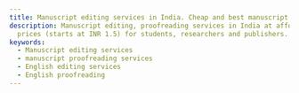 ```yaml
---
title: Manuscript editing services in India. Cheap and best manuscript editing rates
description: Manuscript editing, proofreading services in India at affordable
  prices (starts at INR 1.5) for students, researchers and publishers.
keywords:
  - Manuscript editing services
  - manuscript proofreading services
  - English editing services
  - English proofreading
---
```

